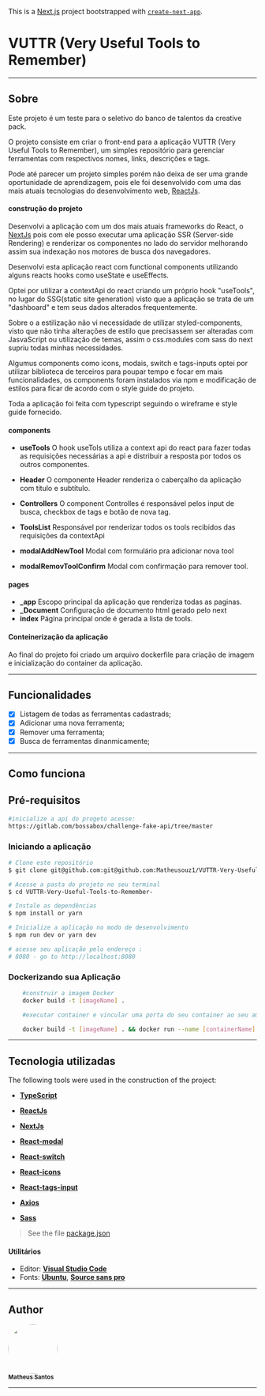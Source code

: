 This is a [Next.js](https://nextjs.org/) project bootstrapped with [`create-next-app`](https://github.com/vercel/next.js/tree/canary/packages/create-next-app).

# VUTTR (Very Useful Tools to Remember)

***
## Sobre

Este projeto é um teste para o seletivo do banco de talentos da creative pack.

O projeto consiste em criar o front-end para a aplicação VUTTR (Very Useful Tools to Remember), um simples repositório para gerenciar ferramentas com respectivos nomes, links, descrições e tags.

Pode até parecer um projeto simples porém não deixa de ser uma grande oportunidade de aprendizagem, pois ele foi desenvolvido com uma das mais atuais tecnologias do desenvolvimento web, [ReactJs](http://reactjs.org).

#### construção do projeto

Desenvolvi a aplicação com um dos mais atuais frameworks do React, o [NextJs](https://nextjs.org/) pois com ele posso executar uma aplicação SSR (Server-side Rendering) e renderizar os componentes no lado do servidor melhorando assim sua indexação nos motores de busca dos navegadores.

Desenvolvi esta aplicação react com functional components utilizando alguns reacts hooks como useState e useEffects.

Optei por utilizar a contextApi do react criando um próprio hook "useTools", no lugar do SSG(static site generation) visto que a aplicação se trata de um "dashboard" e tem seus dados alterados frequentemente.

Sobre o a estilização não vi necessidade de utilizar styled-components, visto que não tinha alterações de estilo que precisassem ser alteradas com JasvaScript ou utilização de temas, assim o css.modules com sass do next supriu todas minhas necessidades.

Algumus components como icons, modais, switch e tags-inputs optei por utilizar biblioteca de terceiros para poupar tempo e focar em mais funcionalidades, os components foram instalados via npm e modificação de estilos para ficar de acordo com o style guide do projeto.

Toda a aplicação foi feita com typescript seguindo o wireframe e style guide fornecido.

#### components
- **useTools**
    O hook useTols utiliza a context api do react para fazer todas as requisições necessárias a api e distribuir a resposta por todos os outros componentes.
- **Header**
    O componente Header renderiza o caberçalho da aplicação com titulo e subtítulo.
- **Controllers**
    O component Controlles é responsável pelos input de busca, checkbox de tags e botão de nova tag.
- **ToolsList**
    Responsável por renderizar todos os tools recibidos das requisições da contextApi

- **modalAddNewTool**
    Modal com formulário pra adicionar nova tool
- **modalRemovToolConfirm**
    Modal com confirmação para remover tool.

#### pages

- **_app**
    Escopo principal da aplicação que renderiza todas as paginas.
- **_Document**
    Configuração de documento html gerado pelo next
- **index**
    Página principal onde é gerada a lista de tools.

#### Conteinerização da aplicação
Ao final do projeto foi criado um arquivo dockerfile para criação de imagem e inicialização do container da aplicação.

***
## Funcionalidades
- [x] Listagem de todas as ferramentas cadastrads;
- [x] Adicionar uma nova ferramenta;
- [x] Remover uma ferramenta;
- [x] Busca de ferramentas dinanmicamente;

***


## Como funciona

## Pré-requisitos
```bash
#inicialize a api do progeto acesse:
https://gitlab.com/bossabox/challenge-fake-api/tree/master
```



### Iniciando a aplicação


```bash
# Clone este repositório
$ git clone git@github.com:git@github.com:Matheusouz1/VUTTR-Very-Useful-Tools-to-Remember-

# Acesse a pasta do projeto no seu terminal
$ cd VUTTR-Very-Useful-Tools-to-Remember-

# Instale as dependências
$ npm install or yarn

# Inicialize a aplicação no modo de desenvolvimento
$ npm run dev or yarn dev

# acesse seu aplicação pelo endereço : 
# 8080 - go to http://localhost:8080

```

### Dockerizando sua Aplicação

```bash
    #construir a imagem Docker
    docker build -t [imageName] .

    #executar container e vincular uma porta do seu container ao seu ambiente local

    docker build -t [imageName] . && docker run --name [containerName] -p 0.0.0.0:5000:3000 [imageName]
```

***

## Tecnologia utilizadas

The following tools were used in the construction of the project:

-   **[TypeScript](https://www.typescriptlang.org/)**
-   **[ReactJs](https://reactjs.org)**
-   **[NextJs](https://nextjs.org)**
-   **[React-modal](https://www.npmjs.com/package/react-modal)**
-   **[React-switch](https://www.npmjs.com/package/react-switch)**

-   **[React-icons](https://www.npmjs.com/package/react-icons)**
-   **[React-tags-input](https://www.npmjs.com/package/react-tag-input)**

-   **[Axios](https://github.com/axios/axios)**
-   **[Sass](https://sass-lang.com/)**


> See the file  [package.json](https://github.com/Matheusouz1/VUTTR-Very-Useful-Tools-to-Remember-/blob/main/package.json)

#### [](https://github.com/Matheusouz1/FinApp#utilit%C3%A1rios)**Utilitários**


-   Editor:  **[Visual Studio Code](https://code.visualstudio.com/)**  
-   Fonts:  **[Ubuntu](https://fonts.google.com/specimen/Ubuntu)**,  **[Source sans pro](https://fonts.google.com/specimen/Source-sans-pro)**

***

## Author

<a href="https://www.linkedin.com/in/matheus-souza-santos-392677195/"><img style="border-radius: 50%;" src="https://avatars.githubusercontent.com/u/57780476?s=460&u=7567cd1574afedb331cd18441e6b49e39ac8b059&v=4" width="100px;" alt=""/><br /><sub><b>Matheus Santos</b></sub></a><br /><a href="https://www.linkedin.com/in/matheus-souza-santos-392677195/" title="Matheus Santos"></a>

***
